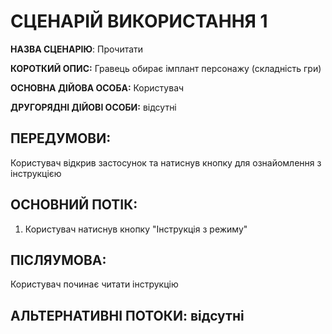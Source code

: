 # СЦЕНАРІЙ ВИКОРИСТАННЯ 1

**НАЗВА СЦЕНАРІЮ**:	Прочитати

**КОРОТКИЙ ОПИС:** Гравець обирає імплант персонажу (складність гри)

**ОСНОВНА ДІЙОВА ОСОБА:** Користувач

**ДРУГОРЯДНІ ДІЙОВІ ОСОБИ:** відсутні

## ПЕРЕДУМОВИ:

Користувач відкрив застосунок та натиснув кнопку для ознайомлення з інструкцією 

## ОСНОВНИЙ ПОТІК:
1.	Користувач натиснув кнопку "Інструкція з режиму"

## ПІСЛЯУМОВА:

Користувач починає читати інструкцію

## АЛЬТЕРНАТИВНІ ПОТОКИ: відсутні
